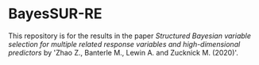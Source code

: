 # BayesSUR-RE

This repository is for the results in the paper *Structured Bayesian variable selection for multiple related response variables and high-dimensional predictors* by 'Zhao Z., Banterle M., Lewin A. and Zucknick M. (2020)'.
